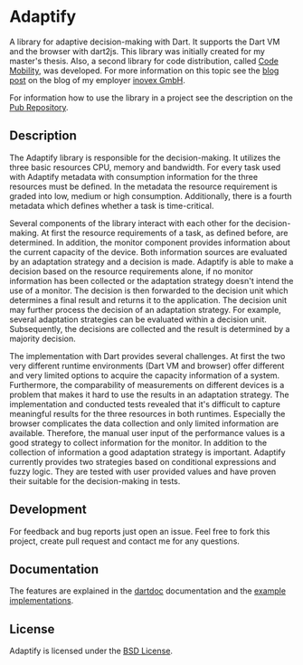 # Adaptify
A library for adaptive decision-making with Dart. It supports the Dart VM and the browser with dart2js.
This library was initially created for my master's thesis.
Also, a second library for code distribution, called [Code Mobility](https://github.com/dbaelz/code_mobility), was developed.
For more information on this topic see the [blog post](https://blog.inovex.de/adaptive-code-execution-with-dart/) on the blog of my employer [inovex GmbH](https://www.inovex.de/).

For information how to use the library in a project see the description on the [Pub Repository](https://pub.dartlang.org/packages/adaptify).

Description
---------
The Adaptify library is responsible for the decision-making. It utilizes the three basic resources CPU, memory and bandwidth.
For every task used with Adaptify metadata with consumption information for the three resources must be defined.
In the metadata the resource requirement is graded into low, medium or high consumption.
Additionally, there is a fourth metadata which defines whether a task is time-critical.

Several components of the library interact with each other for the decision-making.
At first the resource requirements of a task, as defined before, are determined.
In addition, the monitor component provides information about the current capacity of the device.
Both information sources are evaluated by an adaptation strategy and a decision is made.
Adaptify is able to make a decision based on the resource requirements alone, if no monitor information has been collected or the adaptation strategy doesn't intend the use of a monitor.
The decision is then forwarded to the decision unit which determines a final result and returns it to the application.
The decision unit may further process the decision of an adaptation strategy.
For example, several adaptation strategies can be evaluated within a decision unit.
Subsequently, the decisions are collected and the result is determined by a majority decision.

The implementation with Dart provides several challenges.
At first the two very different runtime environments (Dart VM and browser) offer different and very limited options to acquire the capacity information of a system.
Furthermore, the comparability of measurements on different devices is a problem that makes it hard to use the results in an adaptation strategy.
The implementation and conducted tests revealed that it's difficult to capture meaningful results for the three resources in both runtimes.
Especially the browser complicates the data collection and only limited information are available.
Therefore, the manual user input of the performance values is a good strategy to collect information for the monitor.
In addition to the collection of information a good adaptation strategy is important.
Adaptify currently provides two strategies based on conditional expressions and fuzzy logic.
They are tested with user provided values and have proven their suitable for the decision-making in tests.

Development
-----------
For feedback and bug reports just open an issue. Feel free to fork this project, create pull request and contact me for any questions.

Documentation
-------------
The features are explained in the [dartdoc](https://github.com/dart-lang/dartdoc) documentation and the [example implementations](https://github.com/dbaelz/adaptify/blob/master/example).


License
-------------
Adaptify is licensed under the [BSD License](https://github.com/dbaelz/adaptify/blob/master/LICENSE).
